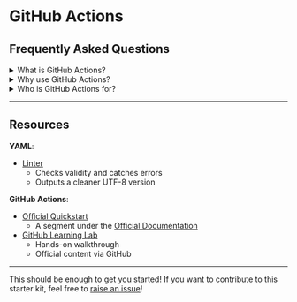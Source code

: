# GitHub Actions

## Frequently Asked Questions

<details><summary>What is GitHub Actions?</summary>
        GitHub Actions is a CI/CD tool that helps you automate tasks within the SDLC. GitHub Actions are event-driven - you can run a series of commands when a specified event occurs.
</details>

<details><summary>Why use GitHub Actions?</summary>
        GitHub Actions makes it easy to automate workflows that build, test, and deploy your code directly from GitHub. It helps streamline repetitive tasks like code reviews, branch management, and issue triaging work the way you want.
</details>

<details><summary>Who is GitHub Actions for?</summary>
      Anyone who wants to automate anything on GitHub.<br>
      Do you want to deploy your portfolio on GitHub Pages? Or maybe you want send a "thank you" message to each first-time contributor? What if you want to automate tests on your opensource project to impress your interviewer?<br>
      GitHub Actions has you covered. Can't see your use case here? Maybe you can find it in the [Marketplace](https://github.com/marketplace?type=actions)
</details>
      
<hr>
 
 ## Resources
 
**YAML**:
- [Linter](http://www.yamllint.com/)
  - Checks validity and catches errors
  - Outputs a cleaner UTF-8 version

**GitHub Actions**:
- [Official Quickstart](https://docs.github.com/en/actions/quickstart)
  - A segment under the [Official Documentation](https://docs.github.com/en/actions)
- [GitHub Learning Lab](https://lab.github.com/githubtraining/github-actions:-continuous-integration)
  - Hands-on walkthrough
  - Official content via GitHub

<hr>
  
This should be enough to get you started! If you want to contribute to this starter kit, feel free to [raise an issue](https://github.com/Akshu-on-github/github-actions-starter-kit/issues)!
